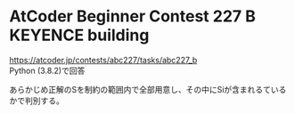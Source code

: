 # AtCoder Beginner Contest 227 B KEYENCE building  
https://atcoder.jp/contests/abc227/tasks/abc227_b  
Python (3.8.2)で回答  

あらかじめ正解のSを制約の範囲内で全部用意し、その中にSiが含まれるているかで判別する。
